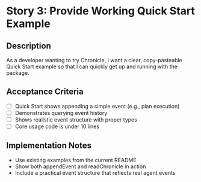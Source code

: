 # Story 3: Provide Working Quick Start Example

## Description

As a developer wanting to try Chronicle, I want a clear, copy-pasteable Quick Start example so that I can quickly get up and running with the package.

## Acceptance Criteria

- [ ] Quick Start shows appending a simple event (e.g., plan execution)
- [ ] Demonstrates querying event history
- [ ] Shows realistic event structure with proper types
- [ ] Core usage code is under 10 lines

## Implementation Notes

- Use existing examples from the current README
- Show both appendEvent and readChronicle in action
- Include a practical event structure that reflects real agent events